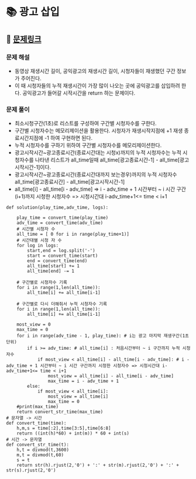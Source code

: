 
# 📚 광고 삽입

## 📌 [문제링크](https://school.programmers.co.kr/learn/courses/30/lessons/72414)

### 문제 해설

- 동영상 재생시간 길이, 공익광고의 재생시간 길이, 시청자들이 재생했던 구간 정보가 주어진다.
- 이 때 시청자들의 누적 재생시간이 가장 많이 나오는 곳에 공익광고를 삽입하려 한다. 공익광고가 들어갈 시작시간을 return 하는 문제이다.

### 문제 풀이

- 최소시청구간(1초)로 리스트를 구성하여 구간별 시청자수를 구한다.
- 구간별 시청자수는 메모리제이션을 활용한다. 시청자가 재생시작지점에 +1 재생 종료시간지점에 -1 하여 구현하면 된다.
- 누적 시청자수를 구하기 위하여 구간별 시청자수를 메모리제이션한다.
- 광고시작시간~광고종료시간(종료시간대는 시청x)까지의 누적 시청자수는 누적 시청자수를 나타낸 리스트가 all_time일때 all_time[광고종료시간-1] - all_time[광고시작시간-1]이다.
- 광고시작시간~광고종료시간(종료시간대까지 보는경우)까지의 누적 시청자수 all_time[광고종료시간] - all_time[광고시작시간-1]
- all_time[i] - all_time[i - adv_time] => i - adv_time + 1 시간부터 ~ i 시간 구간(i+1)까지 시청한 시청자수 => 시청시간대 i-adv_time+1<= time < i+1

```
def solution(play_time,adv_time, logs):

    play_time = convert_time(play_time)
    adv_time = convert_time(adv_time)
    # 시간별 시청자 수
    all_time = [ 0 for i in range(play_time+1)]
    # 시간대별 시청 자 수
    for log in logs:
        start,end = log.split('-')
        start = convert_time(start)
        end = convert_time(end)
        all_time[start] += 1
        all_time[end] -= 1
    
    # 구간별로 시청자수 기록
    for i in range(1,len(all_time)):
        all_time[i] += all_time[i-1]
    
    # 구간별로 다시 더해줘서 누적 시청자수 기록
    for i in range(1,len(all_time)):
        all_time[i] += all_time[i-1]
    
    most_view = 0
    max_time = 0
    for i in range(adv_time - 1, play_time): # i는 광고 마지막 재생구간(1초 단위)
        if i >= adv_time: # all_time[i] : 처음시간부터 ~ i 구간까지 누적 시청자수
            if most_view < all_time[i] - all_time[i - adv_time]: # i - adv_time + 1 시간부터 ~ i 시간 구간까지 시청한 시청자수 => 시청시간대 i-adv_time+1<= time < i+1
                most_view = all_time[i] - all_time[i - adv_time]
                max_time = i - adv_time + 1
        else:
            if most_view < all_time[i]:
                most_view = all_time[i]
                max_time = 0
    #print(max_time)        
    return convert_str_time(max_time)
# 문자열 -> 시간
def convert_time(time):
    h,m,s = time[:2],time[3:5],time[6:8]
    return ((int(h)*60) + int(m)) * 60 + int(s)     
# 시간 -> 문자열
def convert_str_time(t):
    h,t = divmod(t,3600)
    m,t = divmod(t,60)
    s = t
    return str(h).rjust(2,'0') + ':' + str(m).rjust(2,'0') + ':' + str(s).rjust(2,'0')
```

